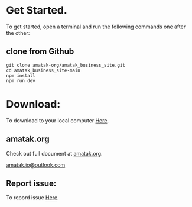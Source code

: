 
Get Started.
===============

To get started, open a terminal and run the following commands one after the other:


## clone from Github

```shell
git clone amatak-org/amatak_business_site.git
cd amatak_business_site-main
npm install
npm run dev
```

# Download:

To download to your local computer [Here](https://github.com/amatak-org/amatak_business_site "Download Full Code").

## amatak.org
Check out full document at [amatak.org](https://amatak.org "The Amatak Opensource site").

amatak.io@outlook.com

## Report issue:

To repord issue [Here](https://github.com/amatak-org/amatak_business_site/issues "Report Issue").
